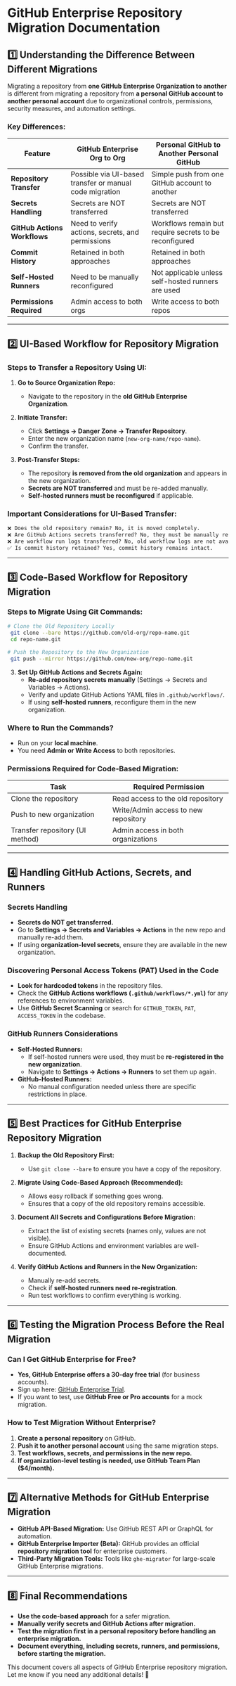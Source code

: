 # **GitHub Enterprise Repository Migration Documentation**

## **1️⃣ Understanding the Difference Between Different Migrations**
Migrating a repository from **one GitHub Enterprise Organization to another** is different from migrating a repository from **a personal GitHub account to another personal account** due to organizational controls, permissions, security measures, and automation settings.

### **Key Differences:**
| Feature | GitHub Enterprise Org to Org | Personal GitHub to Another Personal GitHub |
|---------|-----------------------------|---------------------------------------------|
| **Repository Transfer** | Possible via UI-based transfer or manual code migration | Simple push from one GitHub account to another |
| **Secrets Handling** | Secrets are NOT transferred | Secrets are NOT transferred |
| **GitHub Actions Workflows** | Need to verify actions, secrets, and permissions | Workflows remain but require secrets to be reconfigured |
| **Commit History** | Retained in both approaches | Retained in both approaches |
| **Self-Hosted Runners** | Need to be manually reconfigured | Not applicable unless self-hosted runners are used |
| **Permissions Required** | Admin access to both orgs | Write access to both repos |

---

## **2️⃣ UI-Based Workflow for Repository Migration**
### **Steps to Transfer a Repository Using UI:**
1. **Go to Source Organization Repo:**
   - Navigate to the repository in the **old GitHub Enterprise Organization**.
   
2. **Initiate Transfer:**
   - Click **Settings → Danger Zone → Transfer Repository**.
   - Enter the new organization name (`new-org-name/repo-name`).
   - Confirm the transfer.

3. **Post-Transfer Steps:**
   - The repository **is removed from the old organization** and appears in the new organization.
   - **Secrets are NOT transferred** and must be re-added manually.
   - **Self-hosted runners must be reconfigured** if applicable.

### **Important Considerations for UI-Based Transfer:**
```diff
❌ Does the old repository remain? No, it is moved completely.
❌ Are GitHub Actions secrets transferred? No, they must be manually re-added.
❌ Are workflow run logs transferred? No, old workflow logs are not available.
✅ Is commit history retained? Yes, commit history remains intact.
```

---

## **3️⃣ Code-Based Workflow for Repository Migration**
### **Steps to Migrate Using Git Commands:**
```sh
# Clone the Old Repository Locally
 git clone --bare https://github.com/old-org/repo-name.git
 cd repo-name.git
```
```sh
# Push the Repository to the New Organization
 git push --mirror https://github.com/new-org/repo-name.git
```

3. **Set Up GitHub Actions and Secrets Again:**
   - **Re-add repository secrets manually** (Settings → Secrets and Variables → Actions).
   - Verify and update GitHub Actions YAML files in `.github/workflows/`.
   - If using **self-hosted runners**, reconfigure them in the new organization.

### **Where to Run the Commands?**
- Run on your **local machine**.
- You need **Admin or Write Access** to both repositories.

### **Permissions Required for Code-Based Migration:**
| Task | Required Permission |
|------|---------------------|
| Clone the repository | Read access to the old repository |
| Push to new organization | Write/Admin access to new repository |
| Transfer repository (UI method) | Admin access in both organizations |

---

## **4️⃣ Handling GitHub Actions, Secrets, and Runners**
### **Secrets Handling**
- **Secrets do NOT get transferred.**
- Go to **Settings → Secrets and Variables → Actions** in the new repo and manually re-add them.
- If using **organization-level secrets**, ensure they are available in the new organization.

### **Discovering Personal Access Tokens (PAT) Used in the Code**
- **Look for hardcoded tokens** in the repository files.
- Check the **GitHub Actions workflows (`.github/workflows/*.yml`)** for any references to environment variables.
- Use **GitHub Secret Scanning** or search for `GITHUB_TOKEN`, `PAT`, `ACCESS_TOKEN` in the codebase.

### **GitHub Runners Considerations**
- **Self-Hosted Runners:**
  - If self-hosted runners were used, they must be **re-registered in the new organization**.
  - Navigate to **Settings → Actions → Runners** to set them up again.
- **GitHub-Hosted Runners:**
  - No manual configuration needed unless there are specific restrictions in place.

---

## **5️⃣ Best Practices for GitHub Enterprise Repository Migration**
1. **Backup the Old Repository First:**
   - Use `git clone --bare` to ensure you have a copy of the repository.

2. **Migrate Using Code-Based Approach (Recommended):**
   - Allows easy rollback if something goes wrong.
   - Ensures that a copy of the old repository remains accessible.

3. **Document All Secrets and Configurations Before Migration:**
   - Extract the list of existing secrets (names only, values are not visible).
   - Ensure GitHub Actions and environment variables are well-documented.

4. **Verify GitHub Actions and Runners in the New Organization:**
   - Manually re-add secrets.
   - Check if **self-hosted runners need re-registration**.
   - Run test workflows to confirm everything is working.

---

## **6️⃣ Testing the Migration Process Before the Real Migration**
### **Can I Get GitHub Enterprise for Free?**
- **Yes, GitHub Enterprise offers a 30-day free trial** (for business accounts).
- Sign up here: [GitHub Enterprise Trial](https://github.com/enterprise/trial).
- If you want to test, use **GitHub Free or Pro accounts** for a mock migration.

### **How to Test Migration Without Enterprise?**
1. **Create a personal repository** on GitHub.
2. **Push it to another personal account** using the same migration steps.
3. **Test workflows, secrets, and permissions in the new repo.**
4. **If organization-level testing is needed, use GitHub Team Plan ($4/month).**

---

## **7️⃣ Alternative Methods for GitHub Enterprise Migration**
- **GitHub API-Based Migration:** Use GitHub REST API or GraphQL for automation.
- **GitHub Enterprise Importer (Beta):** GitHub provides an official **repository migration tool** for enterprise customers.
- **Third-Party Migration Tools:** Tools like `ghe-migrator` for large-scale GitHub Enterprise migrations.

---

## **8️⃣ Final Recommendations**
- **Use the code-based approach** for a safer migration.
- **Manually verify secrets and GitHub Actions after migration.**
- **Test the migration first in a personal repository before handling an enterprise migration.**
- **Document everything, including secrets, runners, and permissions, before starting the migration.**

This document covers all aspects of GitHub Enterprise repository migration. Let me know if you need any additional details! 🚀

